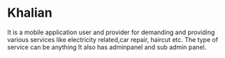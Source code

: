 # Khalian

It is a mobile application user and provider for  demanding and providing various services like electricity related,car repair, haircut etc.
The type of service can be anything
It also has adminpanel and sub admin panel.
